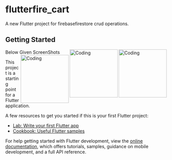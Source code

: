 # flutterfire_cart

A new Flutter project for firebasefirestore crud operations.

## Getting Started

Below Given ScreenShots
<img align="right" alt="Coding" width="150" src="https://live.staticflickr.com/65535/52195825944_0a0c1c5c8f_m.jpg">
<img align="right" alt="Coding" width="150" src="https://live.staticflickr.com/65535/52195562911_b86c3f7dec_m.jpg">
<img align="right" alt="Coding" width="150" src="https://live.staticflickr.com/65535/52195826169_95d05db159_m.jpg">


This project is a starting point for a Flutter application.

A few resources to get you started if this is your first Flutter project:

- [Lab: Write your first Flutter app](https://docs.flutter.dev/get-started/codelab)
- [Cookbook: Useful Flutter samples](https://docs.flutter.dev/cookbook)

For help getting started with Flutter development, view the
[online documentation](https://docs.flutter.dev/), which offers tutorials,
samples, guidance on mobile development, and a full API reference.
